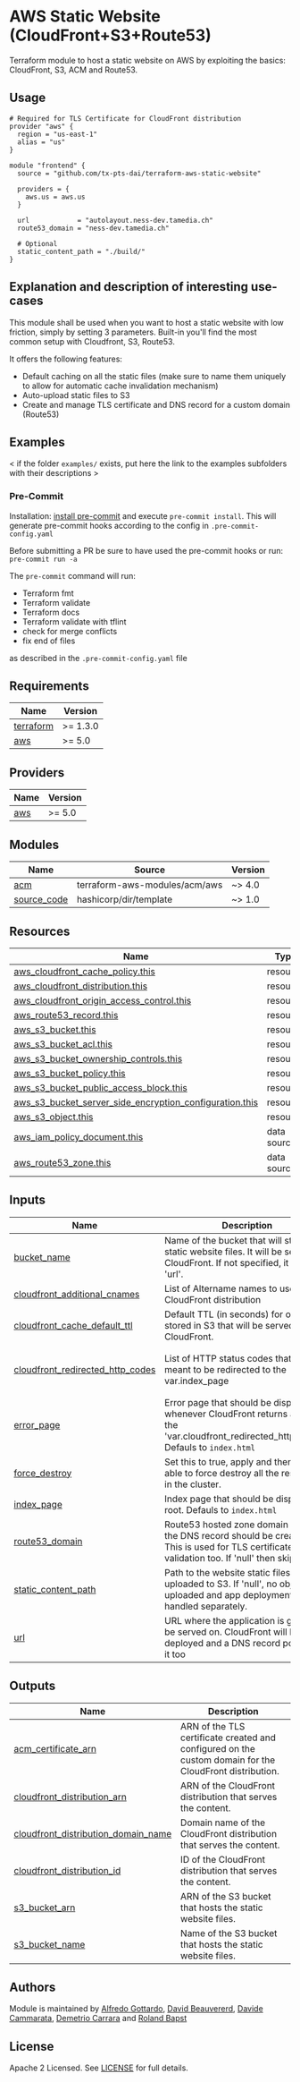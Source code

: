 # AWS Static Website (CloudFront+S3+Route53)

Terraform module to host a static website on AWS by exploiting the basics: CloudFront, S3, ACM and Route53.

## Usage

```hcl
# Required for TLS Certificate for CloudFront distribution
provider "aws" {
  region = "us-east-1"
  alias = "us"
}

module "frontend" {
  source = "github.com/tx-pts-dai/terraform-aws-static-website"

  providers = {
    aws.us = aws.us
  }

  url            = "autolayout.ness-dev.tamedia.ch"
  route53_domain = "ness-dev.tamedia.ch"

  # Optional
  static_content_path = "./build/"
}

```

## Explanation and description of interesting use-cases

This module shall be used when you want to host a static website with low friction, simply by setting 3 parameters. Built-in you'll find the most common setup with Cloudfront, S3, Route53.

It offers the following features:

- Default caching on all the static files (make sure to name them uniquely to allow for automatic cache invalidation mechanism)
- Auto-upload static files to S3
- Create and manage TLS certificate and DNS record for a custom domain (Route53)

## Examples

< if the folder `examples/` exists, put here the link to the examples subfolders with their descriptions >

### Pre-Commit

Installation: [install pre-commit](https://pre-commit.com/) and execute `pre-commit install`. This will generate pre-commit hooks according to the config in `.pre-commit-config.yaml`

Before submitting a PR be sure to have used the pre-commit hooks or run: `pre-commit run -a`

The `pre-commit` command will run:

- Terraform fmt
- Terraform validate
- Terraform docs
- Terraform validate with tflint
- check for merge conflicts
- fix end of files

as described in the `.pre-commit-config.yaml` file

<!-- BEGINNING OF PRE-COMMIT-TERRAFORM DOCS HOOK -->
## Requirements

| Name | Version |
|------|---------|
| <a name="requirement_terraform"></a> [terraform](#requirement\_terraform) | >= 1.3.0 |
| <a name="requirement_aws"></a> [aws](#requirement\_aws) | >= 5.0 |

## Providers

| Name | Version |
|------|---------|
| <a name="provider_aws"></a> [aws](#provider\_aws) | >= 5.0 |

## Modules

| Name | Source | Version |
|------|--------|---------|
| <a name="module_acm"></a> [acm](#module\_acm) | terraform-aws-modules/acm/aws | ~> 4.0 |
| <a name="module_source_code"></a> [source\_code](#module\_source\_code) | hashicorp/dir/template | ~> 1.0 |

## Resources

| Name | Type |
|------|------|
| [aws_cloudfront_cache_policy.this](https://registry.terraform.io/providers/hashicorp/aws/latest/docs/resources/cloudfront_cache_policy) | resource |
| [aws_cloudfront_distribution.this](https://registry.terraform.io/providers/hashicorp/aws/latest/docs/resources/cloudfront_distribution) | resource |
| [aws_cloudfront_origin_access_control.this](https://registry.terraform.io/providers/hashicorp/aws/latest/docs/resources/cloudfront_origin_access_control) | resource |
| [aws_route53_record.this](https://registry.terraform.io/providers/hashicorp/aws/latest/docs/resources/route53_record) | resource |
| [aws_s3_bucket.this](https://registry.terraform.io/providers/hashicorp/aws/latest/docs/resources/s3_bucket) | resource |
| [aws_s3_bucket_acl.this](https://registry.terraform.io/providers/hashicorp/aws/latest/docs/resources/s3_bucket_acl) | resource |
| [aws_s3_bucket_ownership_controls.this](https://registry.terraform.io/providers/hashicorp/aws/latest/docs/resources/s3_bucket_ownership_controls) | resource |
| [aws_s3_bucket_policy.this](https://registry.terraform.io/providers/hashicorp/aws/latest/docs/resources/s3_bucket_policy) | resource |
| [aws_s3_bucket_public_access_block.this](https://registry.terraform.io/providers/hashicorp/aws/latest/docs/resources/s3_bucket_public_access_block) | resource |
| [aws_s3_bucket_server_side_encryption_configuration.this](https://registry.terraform.io/providers/hashicorp/aws/latest/docs/resources/s3_bucket_server_side_encryption_configuration) | resource |
| [aws_s3_object.this](https://registry.terraform.io/providers/hashicorp/aws/latest/docs/resources/s3_object) | resource |
| [aws_iam_policy_document.this](https://registry.terraform.io/providers/hashicorp/aws/latest/docs/data-sources/iam_policy_document) | data source |
| [aws_route53_zone.this](https://registry.terraform.io/providers/hashicorp/aws/latest/docs/data-sources/route53_zone) | data source |

## Inputs

| Name | Description | Type | Default | Required |
|------|-------------|------|---------|:--------:|
| <a name="input_bucket_name"></a> [bucket\_name](#input\_bucket\_name) | Name of the bucket that will store the static website files. It will be served by CloudFront. If not specified, it uses the 'url'. | `string` | `null` | no |
| <a name="input_cloudfront_additional_cnames"></a> [cloudfront\_additional\_cnames](#input\_cloudfront\_additional\_cnames) | List of Altername names to use for the CloudFront distribution | `list(string)` | `[]` | no |
| <a name="input_cloudfront_cache_default_ttl"></a> [cloudfront\_cache\_default\_ttl](#input\_cloudfront\_cache\_default\_ttl) | Default TTL (in seconds) for objects stored in S3 that will be served through CloudFront. | `number` | `30` | no |
| <a name="input_cloudfront_redirected_http_codes"></a> [cloudfront\_redirected\_http\_codes](#input\_cloudfront\_redirected\_http\_codes) | List of HTTP status codes that are meant to be redirected to the var.index\_page | `list(string)` | <pre>[<br>  403,<br>  404<br>]</pre> | no |
| <a name="input_error_page"></a> [error\_page](#input\_error\_page) | Error page that should be displayed whenever CloudFront returns any of the 'var.cloudfront\_redirected\_http\_codes'. Defauls to `index.html` | `string` | `"index.html"` | no |
| <a name="input_force_destroy"></a> [force\_destroy](#input\_force\_destroy) | Set this to true, apply and then you are able to force destroy all the resources in the cluster. | `bool` | `false` | no |
| <a name="input_index_page"></a> [index\_page](#input\_index\_page) | Index page that should be displayed as root. Defauls to `index.html` | `string` | `"index.html"` | no |
| <a name="input_route53_domain"></a> [route53\_domain](#input\_route53\_domain) | Route53 hosted zone domain where the DNS record should be created. This is used for TLS certificate validation too. If 'null' then skip it. | `string` | `null` | no |
| <a name="input_static_content_path"></a> [static\_content\_path](#input\_static\_content\_path) | Path to the website static files to be uploaded to S3. If 'null', no objects are uploaded and app deployment can be handled separately. | `string` | `null` | no |
| <a name="input_url"></a> [url](#input\_url) | URL where the application is going to be served on. CloudFront will be deployed and a DNS record pointing to it too | `string` | n/a | yes |

## Outputs

| Name | Description |
|------|-------------|
| <a name="output_acm_certificate_arn"></a> [acm\_certificate\_arn](#output\_acm\_certificate\_arn) | ARN of the TLS certificate created and configured on the custom domain for the CloudFront distribution. |
| <a name="output_cloudfront_distribution_arn"></a> [cloudfront\_distribution\_arn](#output\_cloudfront\_distribution\_arn) | ARN of the CloudFront distribution that serves the content. |
| <a name="output_cloudfront_distribution_domain_name"></a> [cloudfront\_distribution\_domain\_name](#output\_cloudfront\_distribution\_domain\_name) | Domain name of the CloudFront distribution that serves the content. |
| <a name="output_cloudfront_distribution_id"></a> [cloudfront\_distribution\_id](#output\_cloudfront\_distribution\_id) | ID of the CloudFront distribution that serves the content. |
| <a name="output_s3_bucket_arn"></a> [s3\_bucket\_arn](#output\_s3\_bucket\_arn) | ARN of the S3 bucket that hosts the static website files. |
| <a name="output_s3_bucket_name"></a> [s3\_bucket\_name](#output\_s3\_bucket\_name) | Name of the S3 bucket that hosts the static website files. |
<!-- END OF PRE-COMMIT-TERRAFORM DOCS HOOK -->

## Authors

Module is maintained by [Alfredo Gottardo](https://github.com/AlfGot), [David Beauvererd](https://github.com/Davidoutz), [Davide Cammarata](https://github.com/DCamma), [Demetrio Carrara](https://github.com/sgametrio) and [Roland Bapst](https://github.com/rbapst-tamedia)

## License

Apache 2 Licensed. See [LICENSE](< link to license file >) for full details.
